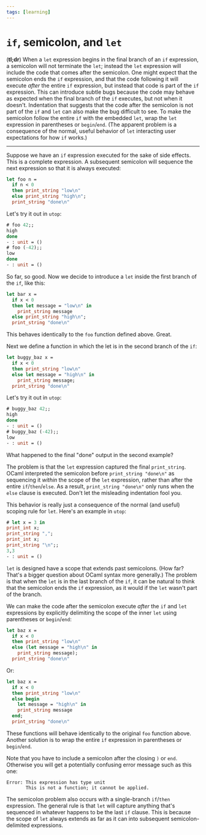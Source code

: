 ```yaml
---
tags: [learning]
---
```


# `if`, semicolon, and `let`

(**tl;dr**) When a `let` expression begins in the final branch of an `if` expression,
a semicolon will not terminate the `let`; instead the `let` expression will include 
the code that comes after the semicolon.  One might expect that the semicolon ends the
`if` expression, and that the code following it will execute *after* the entire `if` expression,
but instead that code is part of the  `if` expression.  This can introduce subtle bugs because
the code may behave as expected when the final branch of the `if` executes, but not when it
doesn't.  Indentation that suggests that the code after the semicolon is not part of the `if` 
and `let` can also make the bug difficult to see.  To make the semicolon follow the entire `if`
with the embedded `let`, wrap the `let` expression in parentheses or `begin`/`end`.
(The apparent problem is a consequence of the normal, useful behavior of `let` interacting
user expectations for how `if` works.)

----

Suppose we have an `if` expression executed for the sake of
side effects.  This is a complete expression. A subsequent semicolon
will sequence the next expression so that it is always executed:
```ocaml
let foo n = 
  if n < 0 
  then print_string "low\n" 
  else print_string "high\n";
  print_string "done\n"
```
Let's try it out in `utop`:
```ocaml
# foo 42;;
high
done
- : unit = ()
# foo (-42);;
low
done
- : unit = ()
```
So far, so good.  Now we decide to introduce a `let` inside the first 
branch of the `if`, like this:
```ocaml
let bar x =
  if x < 0
  then let message = "low\n" in
    print_string message
  else print_string "high\n";
  print_string "done\n"
```
This behaves identically to the `foo` function defined above.  Great.

Next we define a function in which the let is in the second branch of
the `if`:
```ocaml
let buggy_baz x =
  if x < 0
  then print_string "low\n"
  else let message = "high\n" in
    print_string message;
  print_string "done\n"
```
Let's try it out in `utop`:
```ocaml
# buggy_baz 42;;
high
done
- : unit = ()
# buggy_baz (-42);;
low
- : unit = ()
```
What happened to the final "done" output in the second example?

The problem is that the `let` expression captured the final `print_string`.
OCaml interpreted the semicolon before `print_string "done\n"` as sequencing
it *within* the scope of the `let` expression, rather than after the entire 
`if`/`then`/`else`.  As a result, `print_string "done\n"` only runs when 
the `else` clause is executed.  Don't let the misleading indentation fool you.

This behavior is really just a consequence of the normal (and useful) scoping
rule for `let`.  Here's an example in `utop`:
```ocaml
# let x = 3 in
print_int x;
print_string ",";
print_int x;
print_string "\n";;
3,3
- : unit = ()
```
`let` is designed have a scope that extends past semicolons. (How far? That's a
bigger question about OCaml syntax more generally.)  The problem is that 
when the `let` is in the last branch of the `if`, it can be natural to 
think that the semicolon ends the `if` expression, as it would if the `let` wasn't
part of the branch.

We can make the code after the semicolon execute *after* the `if` and `let` expressions
by explicitly delimiting the scope of the inner `let` using parentheses or `begin`/`end`:
```ocaml
let baz x =
  if x < 0
  then print_string "low\n"
  else (let message = "high\n" in
    print_string message);
  print_string "done\n"
```
Or:
```ocaml
let baz x =
  if x < 0
  then print_string "low\n"
  else begin 
    let message = "high\n" in
    print_string message
  end;
  print_string "done\n"
```
These functions will behave identically to the original `foo` function above.
Another solution is to wrap the entire `if` expression in parentheses
or `begin`/`end`.

Note that you have to include a semicolon after the closing `)` or `end`.
Otherwise you will get a potentially confusing error message such as this one:
```
Error: This expression has type unit
       This is not a function; it cannot be applied.
```

The semicolon problem also occurs with a single-branch `if`/`then` expression.
The general rule is that `let` will capture anything that's sequenced in whatever happens
to be the last `if` clause.  This is because the scope of `let` always extends
as far as it can into subsequent semicolon-delimited expressions.
